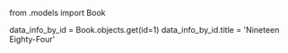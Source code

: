 from .models import Book


data_info_by_id = Book.objects.get(id=1)
data_info_by_id.title = 'Nineteen Eighty-Four'
